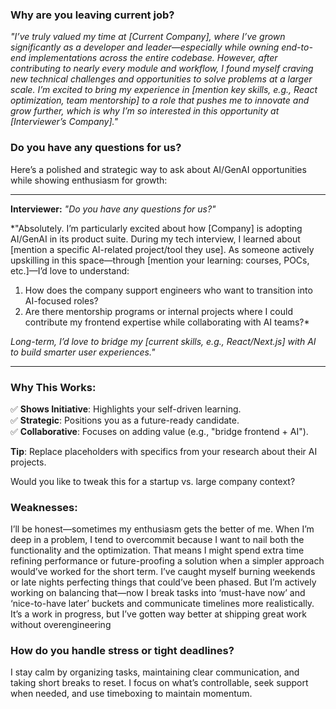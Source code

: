 ### Why are you leaving current job?


*"I’ve truly valued my time at [Current Company], where I’ve grown significantly as a developer and leader—especially while owning end-to-end implementations across the entire codebase. However, after contributing to nearly every module and workflow, I found myself craving new technical challenges and opportunities to solve problems at a larger scale. I’m excited to bring my experience in [mention key skills, e.g., React optimization, team mentorship] to a role that pushes me to innovate and grow further, which is why I’m so interested in this opportunity at [Interviewer’s Company]."*  

### Do you have any questions for us?

Here’s a polished and strategic way to ask about AI/GenAI opportunities while showing enthusiasm for growth:

---

**Interviewer:** *"Do you have any questions for us?"*  

*"Absolutely. I’m particularly excited about how [Company] is adopting AI/GenAI in its product suite. During my tech interview, I learned about [mention a specific AI-related project/tool they use]. As someone actively upskilling in this space—through [mention your learning: courses, POCs, etc.]—I’d love to understand:  
1. How does the company support engineers who want to transition into AI-focused roles?  
2. Are there mentorship programs or internal projects where I could contribute my frontend expertise while collaborating with AI teams?*  

*Long-term, I’d love to bridge my [current skills, e.g., React/Next.js] with AI to build smarter user experiences."*  

---

### **Why This Works**:  
✅ **Shows Initiative**: Highlights your self-driven learning.  
✅ **Strategic**: Positions you as a future-ready candidate.  
✅ **Collaborative**: Focuses on adding value (e.g., "bridge frontend + AI").  

**Tip**: Replace placeholders with specifics from your research about their AI projects.  

Would you like to tweak this for a startup vs. large company context?

### Weaknesses: 
I’ll be honest—sometimes my enthusiasm gets the better of me. When I’m deep in a problem, I tend to overcommit because I want to nail both the functionality and the optimization. That means I might spend extra time refining performance or future-proofing a solution when a simpler approach would’ve worked for the short term. I’ve caught myself burning weekends or late nights perfecting things that could’ve been phased. But I’m actively working on balancing that—now I break tasks into ‘must-have now’ and ‘nice-to-have later’ buckets and communicate timelines more realistically. It’s a work in progress, but I’ve gotten way better at shipping great work without overengineering

### How do you handle stress or tight deadlines?

I stay calm by organizing tasks, maintaining clear communication, and taking short breaks to reset. I focus on what’s controllable, seek support when needed, and use timeboxing to maintain momentum.